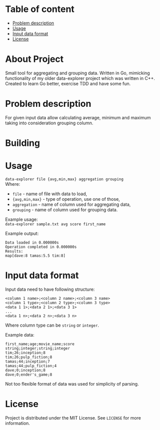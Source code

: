 # Table of content
- [Problem description](#problem-description)
- [Usage](#usage)
- [Input data format](#input-data-format)
- [License](#license)

# About Project
Small tool for aggregating and grouping data. Written in Go, mimicking functionality of my older data-explorer project which was written in C++. Created to learn Go better, exercise TDD and have some fun.

# Problem description
For given input data allow calculating average, minimum and maximum taking into consideration grouping column.

# Building


# Usage 
`data-explorer file {avg,min,max} aggregation grouping`  
Where:  
+ `file` - name of file with data to load,  
+ `{avg,min,max}` - type of operation, use one of those,  
+ `aggregation` - name of column used for aggregating data,  
+ `grouping` - name of column used for grouping data.

Example usage:  
`data-explorer sample.txt avg score first_name`  

Example output:
```
Data loaded in 0.000000s
Operation completed in 0.000000s
Results:
map[dave:8 tamas:5.5 tim:8]
```

# Input data format
Input data need to have following structure:  
```
<column 1 name>;<column 2 name>;<column 3 name>  
<column 1 type>;<column 2 type>;<column 3 type>  
<data 1 1>;<data 2 1>;<data 3 1> 
...  
<data 1 n>;<data 2 n>;<data 3 n> 
```
Where column type can be `string` or `integer`.  

Example data:
```
first_name;age;movie_name;score
string;integer;string;integer
tim;26;inception;8
tim;26;pulp_fiction;8
tamas;44;inception;7
tamas;44;pulp_fiction;4
dave;0;inception;8
dave;0;ender's_game;8
```
Not too flexible format of data was used for simplicity of parsing.

# License
Project is distributed under the MIT License. See `LICENSE` for more information.
